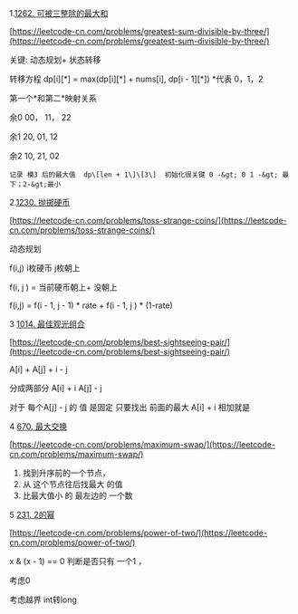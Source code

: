 

1.[1262. 可被三整除的最大和](https://leetcode-cn.com/problems/greatest-sum-divisible-by-three/)

[https://leetcode-cn.com/problems/greatest-sum-divisible-by-three/](https://leetcode-cn.com/problems/greatest-sum-divisible-by-three/)

关键: 动态规划+ 状态转移

   转移方程 dp\[i\]\[\*\] = max\(dp\[i\]\[\*\] + nums\[i\], dp\[i - 1\]\[\*\]\)     \*代表 0，1，2

 第一个\*和第二\*映射关系  

余0    00， 11， 22

余1  20,  01, 12

余2  10, 21, 02

    记录 模3 后的最大值  dp\[len + 1\]\[3\]  初始化很关键 0 -&gt; 0 1 -&gt; 最下；2-&gt;最小 





2.[1230. 抛掷硬币](https://leetcode-cn.com/problems/toss-strange-coins/)

[https://leetcode-cn.com/problems/toss-strange-coins/](https://leetcode-cn.com/problems/toss-strange-coins/)

动态规划  

f\(i,j\) i枚硬币  j枚朝上

f\(i, j \) = 当前硬币朝上+ 没朝上

f\(i,j\) = f\(i - 1, j - 1\) \* rate + f\(i - 1, j \) \* \(1-rate\)



3 [1014. 最佳观光组合](https://leetcode-cn.com/problems/best-sightseeing-pair/)

[https://leetcode-cn.com/problems/best-sightseeing-pair/](https://leetcode-cn.com/problems/best-sightseeing-pair/)  


A\[i\] + A\[j\] + i - j

分成两部分   A\[i\] + i    A\[j\] - j

对于 每个A\[j\] - j 的 值 是固定 只要找出 前面的最大  A\[i\] + i    相加就是



4 [670. 最大交换](https://leetcode-cn.com/problems/maximum-swap/)

[https://leetcode-cn.com/problems/maximum-swap/](https://leetcode-cn.com/problems/maximum-swap/)

1.  找到升序前的一个节点，
2. 从 这个节点往后找最大 的值
3.  比最大值小 的 最左边的 一个数

5 [231. 2的幂](https://leetcode-cn.com/problems/power-of-two/)

[https://leetcode-cn.com/problems/power-of-two/](https://leetcode-cn.com/problems/power-of-two/)

x & \(x - 1\) == 0 判断是否只有 一个1  ，

考虑0

考虑越界 int转long



